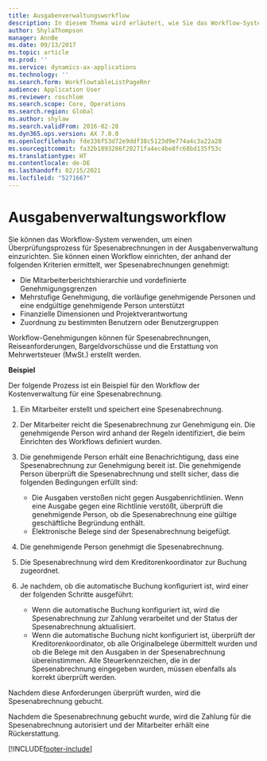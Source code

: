 ```yaml
---
title: Ausgabenverwaltungsworkflow
description: In diesem Thema wird erläutert, wie Sie das Workflow-System in Microsoft Dynamics 365 Finance verwenden können, um einen Überprüfungsprozess für Spesenabrechnungen in der Ausgabenverwaltung einzurichten.
author: ShylaThompson
manager: AnnBe
ms.date: 09/13/2017
ms.topic: article
ms.prod: ''
ms.service: dynamics-ax-applications
ms.technology: ''
ms.search.form: WorkflowtableListPageRnr
audience: Application User
ms.reviewer: roschlom
ms.search.scope: Core, Operations
ms.search.region: Global
ms.author: shylaw
ms.search.validFrom: 2016-02-28
ms.dyn365.ops.version: AX 7.0.0
ms.openlocfilehash: fde336f53d72e9ddf38c5123d9e774a4c3a22a28
ms.sourcegitcommit: fa32b1893286f20271fa4ec4be8fc68bd135f53c
ms.translationtype: HT
ms.contentlocale: de-DE
ms.lasthandoff: 02/15/2021
ms.locfileid: "5271667"
---
```

# <a name="expense-management-workflow"></a>Ausgabenverwaltungsworkflow

Sie können das Workflow-System verwenden, um einen Überprüfungsprozess für Spesenabrechnungen in der Ausgabenverwaltung einzurichten. Sie können einen Workflow einrichten, der anhand der folgenden Kriterien ermittelt, wer Spesenabrechnungen genehmigt:

- Die Mitarbeiterberichtshierarchie und vordefinierte Genehmigungsgrenzen
- Mehrstufige Genehmigung, die vorläufige genehmigende Personen und eine endgültige genehmigende Person unterstützt
- Finanzielle Dimensionen und Projektverantwortung
- Zuordnung zu bestimmten Benutzern oder Benutzergruppen

Workflow-Genehmigungen können für Spesenabrechnungen, Reiseanforderungen, Bargeldvorschüsse und die Erstattung von Mehrwertsteuer (MwSt.) erstellt werden.

**Beispiel**

Der folgende Prozess ist ein Beispiel für den Workflow der Kostenverwaltung für eine Spesenabrechnung.

1. Ein Mitarbeiter erstellt und speichert eine Spesenabrechnung.
2. Der Mitarbeiter reicht die Spesenabrechnung zur Genehmigung ein. Die genehmigende Person wird anhand der Regeln identifiziert, die beim Einrichten des Workflows definiert wurden.
3. Die genehmigende Person erhält eine Benachrichtigung, dass eine Spesenabrechnung zur Genehmigung bereit ist. Die genehmigende Person überprüft die Spesenabrechnung und stellt sicher, dass die folgenden Bedingungen erfüllt sind:

    - Die Ausgaben verstoßen nicht gegen Ausgabenrichtlinien. Wenn eine Ausgabe gegen eine Richtlinie verstößt, überprüft die genehmigende Person, ob die Spesenabrechnung eine gültige geschäftliche Begründung enthält.
    - Elektronische Belege sind der Spesenabrechnung beigefügt.

4. Die genehmigende Person genehmigt die Spesenabrechnung.
5. Die Spesenabrechnung wird dem Kreditorenkoordinator zur Buchung zugeordnet.
6. Je nachdem, ob die automatische Buchung konfiguriert ist, wird einer der folgenden Schritte ausgeführt:

    - Wenn die automatische Buchung konfiguriert ist, wird die Spesenabrechnung zur Zahlung verarbeitet und der Status der Spesenabrechnung aktualisiert.
    - Wenn die automatische Buchung nicht konfiguriert ist, überprüft der Kreditorenkoordinator, ob alle Originalbelege übermittelt wurden und ob die Belege mit den Ausgaben in der Spesenabrechnung übereinstimmen. Alle Steuerkennzeichen, die in der Spesenabrechnung eingegeben wurden, müssen ebenfalls als korrekt überprüft werden.

Nachdem diese Anforderungen überprüft wurden, wird die Spesenabrechnung gebucht.

Nachdem die Spesenabrechnung gebucht wurde, wird die Zahlung für die Spesenabrechnung autorisiert und der Mitarbeiter erhält eine Rückerstattung.


[!INCLUDE[footer-include](../includes/footer-banner.md)]
